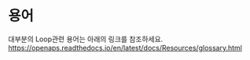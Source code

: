 # 용어

대부분의 Loop관련 용어는 아래의 링크를 참조하세요. https://openaps.readthedocs.io/en/latest/docs/Resources/glossary.html